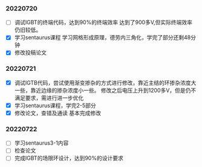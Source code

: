 ### 20220720

* [ ] 调试IGBT的终端代码，达到90%的终端效率
  达到了900多V,但实际终端效率仍旧较低。
* [X] 学习sentaurus课程
  学习网格形成原理，德劳内三角化，学完了部分还剩48分钟
* [X] 修改投稿论文

### 20220721

* [X] 调试IGTB代码，尝试使用渐变掺杂的方式进行修改，靠近主结的环掺杂浓度大一些，靠近边缘的掺杂浓度小一些。
  修改之后电压上升到1200多V，但是仍不满足要求，需进行进一步优化
* [X] 学习sentaurus课程，学完2-5部分
* [X] 修改论文，查错及通读
  基本完成修改

### 20220722

* [ ] 学习sentaurus3-1内容
* [ ] 检查论文
* [ ] 完成IGBT的场限环设计，达到90%的设计要求
